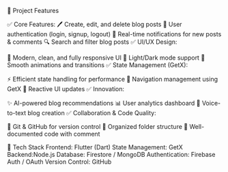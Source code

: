 📌 Project Features

✅ Core Features:
🖊️ Create, edit, and delete blog posts
👥 User authentication (login, signup, logout)
📩 Real-time notifications for new posts & comments
🔍 Search and filter blog posts
✅ UI/UX Design:

🎨 Modern, clean, and fully responsive UI
🌙 Light/Dark mode support
🔄 Smooth animations and transitions
✅ State Management (GetX):

⚡ Efficient state handling for performance
📍 Navigation management using GetX
🔄 Reactive UI updates
✅ Innovation:

✨ AI-powered blog recommendations
📊 User analytics dashboard
🎤 Voice-to-text blog creation
✅ Collaboration & Code Quality:

🔄 Git & GitHub for version control
📂 Organized folder structure
📑 Well-documented code with comment


🚀 Tech Stack
Frontend: Flutter (Dart)
State Management: GetX
Backend:Node.js
Database: Firestore / MongoDB
Authentication: Firebase Auth / OAuth
Version Control:  GitHub
